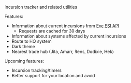Incursion tracker and related utilities

Features:
  * Information about current incursions from [Eve ESI API](https://esi.evetech.net/ui/)
    * Requests are cached for 30 days
  * Information about systems affected by current incursions
  * Route to HQ system
  * Dark theme
  * Nearest trade hub (Jita, Amarr, Rens, Dodixie, Hek)

Upcoming features:
  * Incursion tracking/timers
  * Better support for your location and avoid
